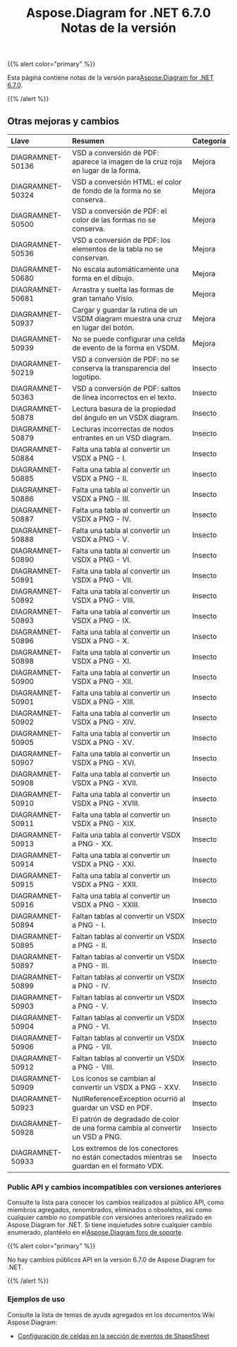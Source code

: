 ﻿---
title: Aspose.Diagram for .NET 6.7.0 Notas de la versión
type: docs
weight: 50
url: /es/net/aspose-diagram-for-net-6-7-0-release-notes/
---
{{% alert color="primary" %}} 

 Esta página contiene notas de la versión para[Aspose.Diagram for .NET 6.7.0](https://www.nuget.org/packages/Aspose.Diagram/6.7.0).

{{% /alert %}} 
## **Otras mejoras y cambios**

|**Llave**|**Resumen**|**Categoría**|
|:- |:- |:- |
|DIAGRAMNET-50136|VSD a conversión de PDF: aparece la imagen de la cruz roja en lugar de la forma.|Mejora|
|DIAGRAMNET-50324|VSD a conversión HTML: el color de fondo de la forma no se conserva.|Mejora|
|DIAGRAMNET-50500|VSD a conversión de PDF: el color de las formas no se conserva.|Mejora|
|DIAGRAMNET-50536|VSD a conversión de PDF: los elementos de la tabla no se conservan.|Mejora|
|DIAGRAMNET-50680|No escala automáticamente una forma en el dibujo.|Mejora|
|DIAGRAMNET-50681|Arrastra y suelta las formas de gran tamaño Visio.|Mejora|
|DIAGRAMNET-50937|Cargar y guardar la rutina de un VSDM diagram muestra una cruz en lugar del botón.|Mejora|
|DIAGRAMNET-50939|No se puede configurar una celda de evento de la forma en VSDM.|Mejora|
|DIAGRAMNET-50219|VSD a conversión de PDF: no se conserva la transparencia del logotipo.|Insecto|
|DIAGRAMNET-50363|VSD a conversión de PDF: saltos de línea incorrectos en el texto.|Insecto|
|DIAGRAMNET-50878|Lectura basura de la propiedad del ángulo en un VSDX diagram.|Insecto|
|DIAGRAMNET-50879|Lecturas incorrectas de nodos entrantes en un VSD diagram.|Insecto|
|DIAGRAMNET-50884|Falta una tabla al convertir un VSDX a PNG - I.|Insecto|
|DIAGRAMNET-50885|Falta una tabla al convertir un VSDX a PNG - II.|Insecto|
|DIAGRAMNET-50886|Falta una tabla al convertir un VSDX a PNG - III.|Insecto|
|DIAGRAMNET-50887|Falta una tabla al convertir un VSDX a PNG - IV.|Insecto|
|DIAGRAMNET-50888|Falta una tabla al convertir un VSDX a PNG - V.|Insecto|
|DIAGRAMNET-50890|Falta una tabla al convertir un VSDX a PNG - VI.|Insecto|
|DIAGRAMNET-50891|Falta una tabla al convertir un VSDX a PNG - VII.|Insecto|
|DIAGRAMNET-50892|Falta una tabla al convertir un VSDX a PNG - VIII.|Insecto|
|DIAGRAMNET-50893|Falta una tabla al convertir un VSDX a PNG - IX.|Insecto|
|DIAGRAMNET-50896|Falta una tabla al convertir un VSDX a PNG - X.|Insecto|
|DIAGRAMNET-50898|Falta una tabla al convertir un VSDX a PNG - XI.|Insecto|
|DIAGRAMNET-50900|Falta una tabla al convertir un VSDX a PNG - XII.|Insecto|
|DIAGRAMNET-50901|Falta una tabla al convertir un VSDX a PNG - XIII.|Insecto|
|DIAGRAMNET-50902|Falta una tabla al convertir un VSDX a PNG - XIV.|Insecto|
|DIAGRAMNET-50905|Falta una tabla al convertir un VSDX a PNG - XV.|Insecto|
|DIAGRAMNET-50907|Falta una tabla al convertir un VSDX a PNG - XVI.|Insecto|
|DIAGRAMNET-50908|Falta una tabla al convertir un VSDX a PNG - XVII.|Insecto|
|DIAGRAMNET-50910|Falta una tabla al convertir un VSDX a PNG - XVIII.|Insecto|
|DIAGRAMNET-50911|Falta una tabla al convertir un VSDX a PNG - XIX.|Insecto|
|DIAGRAMNET-50913|Falta una tabla al convertir VSDX a PNG - XX.|Insecto|
|DIAGRAMNET-50914|Falta una tabla al convertir un VSDX a PNG - XXI.|Insecto|
|DIAGRAMNET-50915|Falta una tabla al convertir un VSDX a PNG - XXII.|Insecto|
|DIAGRAMNET-50916|Falta una tabla al convertir un VSDX a PNG - XXIII.|Insecto|
|DIAGRAMNET-50894|Faltan tablas al convertir un VSDX a PNG - I.|Insecto|
|DIAGRAMNET-50895|Faltan tablas al convertir un VSDX a PNG - II.|Insecto|
|DIAGRAMNET-50897|Faltan tablas al convertir un VSDX a PNG - III.|Insecto|
|DIAGRAMNET-50899|Faltan tablas al convertir un VSDX a PNG - IV.|Insecto|
|DIAGRAMNET-50903|Faltan tablas al convertir un VSDX a PNG - V.|Insecto|
|DIAGRAMNET-50904|Faltan tablas al convertir un VSDX a PNG - VI.|Insecto|
|DIAGRAMNET-50906|Faltan tablas al convertir un VSDX a PNG - VII.|Insecto|
|DIAGRAMNET-50912|Faltan tablas al convertir un VSDX a PNG - VIII.|Insecto|
|DIAGRAMNET-50909|Los iconos se cambian al convertir un VSDX a PNG - XXV.|Insecto|
|DIAGRAMNET-50923|NullReferenceException ocurrió al guardar un VSD en PDF.|Insecto|
|DIAGRAMNET-50928|El patrón de degradado de color de una forma cambia al convertir un VSD a PNG.|Insecto|
|DIAGRAMNET-50933|Los extremos de los conectores no están conectados mientras se guardan en el formato VDX.|Insecto|
### **Public API y cambios incompatibles con versiones anteriores**
Consulte la lista para conocer los cambios realizados al público API, como miembros agregados, renombrados, eliminados o obsoletos, así como cualquier cambio no compatible con versiones anteriores realizado en Aspose.Diagram for .NET. Si tiene inquietudes sobre cualquier cambio enumerado, plantéelo en el[Aspose.Diagram foro de soporte](https://forum.aspose.com/c/diagram/17).

{{% alert color="primary" %}} 

No hay cambios públicos API en la versión 6.7.0 de Aspose.Diagram for .NET.

{{% /alert %}} 
### **Ejemplos de uso**
Consulte la lista de temas de ayuda agregados en los documentos Wiki Aspose.Diagram:

- [Configuración de celdas en la sección de eventos de ShapeSheet](/diagram/es/net/setting-cells-in-the-event-section-of-shapesheet/)
